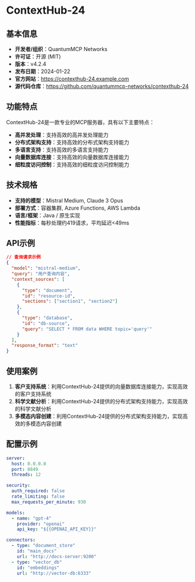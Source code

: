 # ContextHub-24

## 基本信息

- **开发者/组织**：QuantumMCP Networks
- **许可证**：开源 (MIT)
- **版本**：v4.2.4
- **发布日期**：2024-01-22
- **官方网站**：https://contexthub-24.example.com
- **源代码仓库**：https://github.com/quantummcp-networks/contexthub-24

## 功能特点

ContextHub-24是一款专业的MCP服务器，具有以下主要特点：

- **高并发处理**：支持高效的高并发处理能力
- **分布式架构支持**：支持高效的分布式架构支持能力
- **多语言支持**：支持高效的多语言支持能力
- **向量数据库连接**：支持高效的向量数据库连接能力
- **细粒度访问控制**：支持高效的细粒度访问控制能力


## 技术规格

- **支持的模型**：Mistral Medium, Claude 3 Opus
- **部署方式**：容器集群, Azure Functions, AWS Lambda
- **语言/框架**：Java / 原生实现
- **性能指标**：每秒处理约419请求，平均延迟<49ms

## API示例

```json
// 查询请求示例
{
  "model": "mistral-medium",
  "query": "用户查询内容",
  "context_sources": [
    {
      "type": "document",
      "id": "resource-id",
      "sections": ["section1", "section2"]
    },
    {
      "type": "database",
      "id": "db-source",
      "query": "SELECT * FROM data WHERE topic='query'"
    }
  ],
  "response_format": "text"
}
```

## 使用案例

1. **客户支持系统**：利用ContextHub-24提供的向量数据库连接能力，实现高效的客户支持系统
2. **科学文献分析**：利用ContextHub-24提供的分布式架构支持能力，实现高效的科学文献分析
3. **多模态内容创建**：利用ContextHub-24提供的分布式架构支持能力，实现高效的多模态内容创建


## 配置示例

```yaml
server:
  host: 0.0.0.0
  port: 8849
  threads: 12

security:
  auth_required: false
  rate_limiting: false
  max_requests_per_minute: 930

models:
  - name: "gpt-4"
    provider: "openai"
    api_key: "${{OPENAI_API_KEY}}"

connectors:
  - type: "document_store"
    id: "main_docs"
    url: "http://docs-server:9200"
  - type: "vector_db"
    id: "embeddings"
    url: "http://vector-db:6333"
```